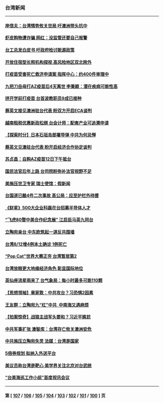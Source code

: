 ### 台湾新闻
---
#### [岸信夫：台湾情势攸关世局 吁澳洲带头抗中](../../pages/ncid1349361/n13157670.md) 
#### [虾皮购物遭诈骗 网红：没监管还要自己报警](../../pages/ncid1349361/n13157628.md) 
#### [台工总发白皮书 吁政府检讨能源政策](../../pages/ncid1349361/n13157502.md) 
#### [开放住宿型长照机构探视  高风险地区双北除外](../../pages/ncid1349361/n13157506.md) 
#### [打疫苗受害死亡救济申请案  指挥中心：约400件审理中](../../pages/ncid1349361/n13157455.md) 
#### [九把刀岳母打AZ疫苗后4天离世  李秉颖：潜在疾病可能性高](../../pages/ncid1349361/n13157451.md) 
#### [拼开学前打疫苗 台首波教职员9成已接种](../../pages/ncid1349361/n13157453.md) 
#### [蔡英文接见澳洲驻台代表 盼双方开启ECA谈判](../../pages/ncid1349361/n13157304.md) 
#### [越南租税优惠新政松绑 台会计师：配套产业可追溯申请](../../pages/ncid1349361/n13157373.md) 
#### [【探索时分】日本石垣岛部署导弹 中共为何忌惮](../../pages/ncid1349361/n13155519.md) 
#### [蔡英文见澳驻台代表 盼开启经济合作协定谈判](../../pages/ncid1349361/n13157050.md) 
#### [苏贞昌：自购AZ疫苗12日下午抵台](../../pages/ncid1349361/n13156638.md) 
#### [国民法官后年上路 台司院盼弥补法官视野不足](../../pages/ncid1349361/n13155007.md) 
#### [美施压世卫专家 瑞士使馆：假新闻](../../pages/ncid1349361/n13155188.md) 
#### [台国道已酿4件二次事故 高公局：应至护栏外待援](../../pages/ncid1349361/n13155192.md) 
#### [《财星》500大企业科磊在台招募半导体人才](../../pages/ncid1349361/n13155186.md) 
#### [“飞虎80暨中美合作纪念展” 江启臣马英九同台](../../pages/ncid1349361/n13155050.md) 
#### [立陶宛亲台 中东欧筑起一道反共围墙](../../pages/ncid1349361/n13156582.md) 
#### [台湾8/12增4例本土确诊 1例死亡](../../pages/ncid1349361/n13156887.md) 
#### [“Pop Cat”世界大赛正夯 台湾暂居第2](../../pages/ncid1349361/n13156644.md) 
#### [台湾放眼更大地缘经济角色 彰显国际地位](../../pages/ncid1349361/n13156502.md) 
#### [英仙座流星雨来了 台气象局：每小时最多可能110颗](../../pages/ncid1349361/n13156530.md) 
#### [【思想领袖】章家敦：中共攻台？习恐惧2因素](../../pages/ncid1349361/n13136059.md) 
#### [王友群：立陶宛九“杠”中共  中南海又遇麻烦](../../pages/ncid1349361/n13153954.md) 
#### [【拍案惊奇】战狼主战军头要和？习近平尴尬](../../pages/ncid1349361/n13155176.md) 
#### [中共军事扩张 澳智库：台湾存亡攸关澳洲安危](../../pages/ncid1349361/n13155065.md) 
#### [中共施压立陶宛失灵 法媒：台湾是国家](../../pages/ncid1349361/n13155184.md) 
#### [5倍券规划 拟纳入外送平台](../../pages/ncid1349361/n13155233.md) 
#### [美议员称台湾是靶心 美学界关注北京对台武统](../../pages/ncid1349361/n13154813.md) 
#### [“台美海巡工作小组”首度视讯会议](../../pages/ncid1349361/n13155048.md) 

---
#### 第 [ [107](./107.md) / [106](./106.md) / [105](./105.md) / [104](./104.md) / [103](./103.md) / [102](./102.md) / [101](./101.md) / [100](./100.md) ] 页
